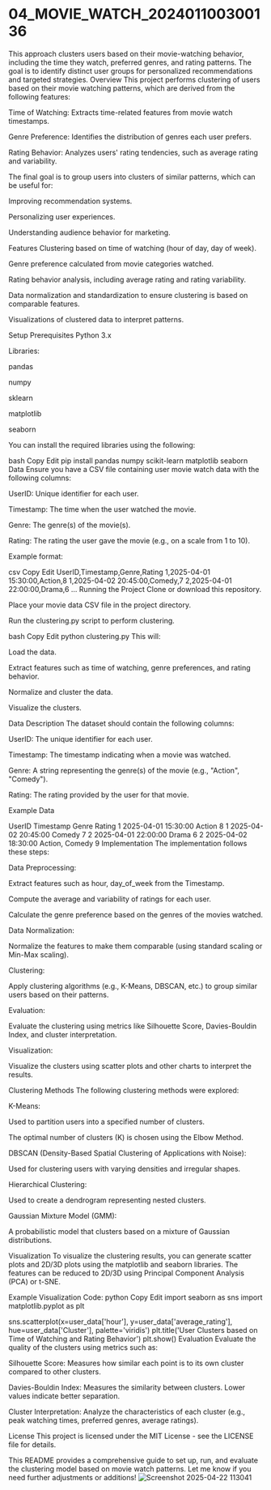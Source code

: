 # 04_MOVIE_WATCH_202401100300136
This approach clusters users based on their movie-watching behavior, including the time they watch, preferred genres, and rating patterns. The goal is to identify distinct user groups for personalized recommendations and targeted strategies.
Overview This project performs clustering of users based on their movie watching patterns, which are derived from the following features:

Time of Watching: Extracts time-related features from movie watch timestamps.

Genre Preference: Identifies the distribution of genres each user prefers.

Rating Behavior: Analyzes users' rating tendencies, such as average rating and variability.

The final goal is to group users into clusters of similar patterns, which can be useful for:

Improving recommendation systems.

Personalizing user experiences.

Understanding audience behavior for marketing.

Features Clustering based on time of watching (hour of day, day of week).

Genre preference calculated from movie categories watched.

Rating behavior analysis, including average rating and rating variability.

Data normalization and standardization to ensure clustering is based on comparable features.

Visualizations of clustered data to interpret patterns.

Setup Prerequisites Python 3.x

Libraries:

pandas

numpy

sklearn

matplotlib

seaborn

You can install the required libraries using the following:

bash Copy Edit pip install pandas numpy scikit-learn matplotlib seaborn Data Ensure you have a CSV file containing user movie watch data with the following columns:

UserID: Unique identifier for each user.

Timestamp: The time when the user watched the movie.

Genre: The genre(s) of the movie(s).

Rating: The rating the user gave the movie (e.g., on a scale from 1 to 10).

Example format:

csv Copy Edit UserID,Timestamp,Genre,Rating 1,2025-04-01 15:30:00,Action,8 1,2025-04-02 20:45:00,Comedy,7 2,2025-04-01 22:00:00,Drama,6 ... Running the Project Clone or download this repository.

Place your movie data CSV file in the project directory.

Run the clustering.py script to perform clustering.

bash Copy Edit python clustering.py This will:

Load the data.

Extract features such as time of watching, genre preferences, and rating behavior.

Normalize and cluster the data.

Visualize the clusters.

Data Description The dataset should contain the following columns:

UserID: The unique identifier for each user.

Timestamp: The timestamp indicating when a movie was watched.

Genre: A string representing the genre(s) of the movie (e.g., "Action", "Comedy").

Rating: The rating provided by the user for that movie.

Example Data

UserID Timestamp Genre Rating 1 2025-04-01 15:30:00 Action 8 1 2025-04-02 20:45:00 Comedy 7 2 2025-04-01 22:00:00 Drama 6 2 2025-04-02 18:30:00 Action, Comedy 9 Implementation The implementation follows these steps:

Data Preprocessing:

Extract features such as hour, day_of_week from the Timestamp.

Compute the average and variability of ratings for each user.

Calculate the genre preference based on the genres of the movies watched.

Data Normalization:

Normalize the features to make them comparable (using standard scaling or Min-Max scaling).

Clustering:

Apply clustering algorithms (e.g., K-Means, DBSCAN, etc.) to group similar users based on their patterns.

Evaluation:

Evaluate the clustering using metrics like Silhouette Score, Davies-Bouldin Index, and cluster interpretation.

Visualization:

Visualize the clusters using scatter plots and other charts to interpret the results.

Clustering Methods The following clustering methods were explored:

K-Means:

Used to partition users into a specified number of clusters.

The optimal number of clusters (K) is chosen using the Elbow Method.

DBSCAN (Density-Based Spatial Clustering of Applications with Noise):

Used for clustering users with varying densities and irregular shapes.

Hierarchical Clustering:

Used to create a dendrogram representing nested clusters.

Gaussian Mixture Model (GMM):

A probabilistic model that clusters based on a mixture of Gaussian distributions.

Visualization To visualize the clustering results, you can generate scatter plots and 2D/3D plots using the matplotlib and seaborn libraries. The features can be reduced to 2D/3D using Principal Component Analysis (PCA) or t-SNE.

Example Visualization Code: python Copy Edit import seaborn as sns import matplotlib.pyplot as plt

sns.scatterplot(x=user_data['hour'], y=user_data['average_rating'], hue=user_data['Cluster'], palette='viridis') plt.title('User Clusters based on Time of Watching and Rating Behavior') plt.show() Evaluation Evaluate the quality of the clusters using metrics such as:

Silhouette Score: Measures how similar each point is to its own cluster compared to other clusters.

Davies-Bouldin Index: Measures the similarity between clusters. Lower values indicate better separation.

Cluster Interpretation: Analyze the characteristics of each cluster (e.g., peak watching times, preferred genres, average ratings).

License This project is licensed under the MIT License - see the LICENSE file for details.

This README provides a comprehensive guide to set up, run, and evaluate the clustering model based on movie watch patterns. Let me know if you need further adjustments or additions!
![Screenshot 2025-04-22 113041](https://github.com/user-attachments/assets/8c300a61-d4fb-4d1c-840c-d1c716de0df9)
